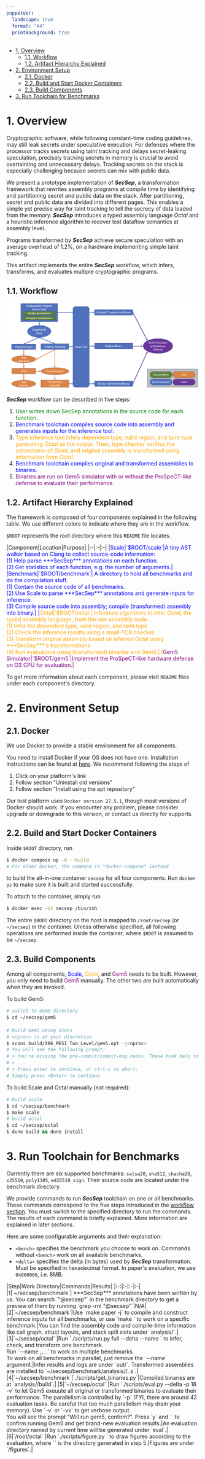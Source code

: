 ```yaml
---
puppeteer:
  landscape: true
  format: "A4"
  printBackground: true
---
```


<!-- @import "[TOC]" {cmd="toc" depthFrom=1 depthTo=6 orderedList=false} -->

<!-- code_chunk_output -->

- [1. Overview](#1-overview)
  - [1.1. Workflow](#11-workflow)
  - [1.2. Artifact Hierarchy Explained](#12-artifact-hierarchy-explained)
- [2. Environment Setup](#2-environment-setup)
  - [2.1. Docker](#21-docker)
  - [2.2. Build and Start Docker Containers](#22-build-and-start-docker-containers)
  - [2.3. Build Components](#23-build-components)
- [3. Run Toolchain for Benchmarks](#3-run-toolchain-for-benchmarks)

<!-- /code_chunk_output -->

# 1. Overview

Cryptographic software, while following constant-time coding guidelines, may still leak secrets under speculative execution. For defenses where the processor tracks secrets using taint tracking and delays secret-leaking speculation, precisely tracking secrets in memory is crucial to avoid overtainting and unnecessary delays. Tracking secrets on the stack is especially challenging because secrets can mix with public data.

We present a prototype implementation of ***SecSep***, a transformation framework that rewrites assembly programs at compile time by identifying and partitioning secret and public data on the stack.  After partitioning, secret and public data are divided into different pages. This enables a simple yet precise way for taint tracking to tell the secrecy of data loaded from the memory. ***SecSep*** introduces a typed assembly language *Octal* and a heuristic inference algorithm to recover lost dataflow semantics at assembly level.

Programs transformed by ***SecSep*** achieve secure speculation with an average overhead of 1.2%, on a hardware implementing simple taint tracking.

This artifact implements the entire ***SecSep*** workflow, which infers, transforms, and evaluates multiple cryptographic programs.

## 1.1. Workflow

![SecSep Workflow](images/secsep-workflow.png)

***SecSep*** workflow can be described in five steps:

1. <span style="color:green">User writes down SecSep annotations in the source code for each function.
2. <span style="color:blue">Benchmark toolchain compiles source code into assembly and generates inputs for the inference tool.
3. <span style="color:orange">Type inference tool infers dependent type, valid region, and taint type, generating *Octal* as the output. Then, type checker verifies the correctness of *Octal*, and original assembly is transformed using information from *Octal*.
4. <span style="color:blue">Benchmark toolchain compiles original and transformed assemblies to binaries.
5. <span style="color:purple">Binaries are run on Gem5 simulator with or without the ProSpeCT-like defense to evaluate their performance.



## 1.2. Artifact Hierarchy Explained

The framework is composed of four components explained in the following table. We use different colors to indicate where they are in the workflow.

`$ROOT` represents the root directory where this `README` file locates.

<div class="table1">
|Component|Location|Purpose|
|:-|:-|:-|
|<span style="color:blue">Scale|`$ROOT/scale`|A tiny AST walker based on Clang to collect source-code information:<br>(1) Help parse ***SecSep*** annotations on each function.<br>(2) Get statistics of each function, e.g. the number of arguments.|
|<span style="color:blue">Benchmark|`$ROOT/benchmark`| A directory to hold all benchmarks and do the compilation stuff.<br>(1) Contain the source code of all benchmarks. <br>(2) Use Scale to parse ***SecSep*** annotations and generate inputs for inference. <br>(3) Compile source code into assembly; compile (transformed) assembly into binary.|
|<span style="color:orange">Octal|`$ROOT/octal`| Inference algorithms to infer Octal, the typed assembly language, from the raw assembly code.<br>(1) Infer the dependent type, valid region, and taint type. <br>(2) Check the inference results using a small-TCB checker. <br>(3) Transform original assembly based on inferred Octal using ***SecSep***'s transformations.<br>(4) Run evaluations using (transformed) binaries and Gem5.|
|<span style="color:purple">Gem5 Simulator|`$ROOT/gem5`|Implement the ProSpeCT-like hardware defense on O3 CPU for evaluation.|
</div>


To get more information about each component, please visit `README` files under each component's directory.

# 2. Environment Setup

## 2.1. Docker

We use Docker to provide a stable environment for all components.

You need to install Docker if your OS does not have one.
Installation instructions can be found at [here](https://docs.docker.com/engine/install/).
We recommend following the steps of
1. Click on your platform's link
2. Follow section "Uninstall old versions"
3. Follow section "Install using the apt repository"

Our test platform uses `Docker version 27.5.1`, though most versions of Docker should work.
If you encounter any problem, please consider upgrade or downgrade to this version, or contact us directly for supports.

## 2.2. Build and Start Docker Containers

Inside `$ROOT` directory, run
```bash
$ docker compose up -d --build
# For older Docker, the command is "docker-compose" instead
```
to build the all-in-one container `secsep` for all four components. Run `docker ps` to make sure it is built and started successfully.

To attach to the container, simply run
```bash
$ docker exec -it secsep /bin/zsh
```

The entire `$ROOT` directory on the host is mapped to `/root/secsep` (or `~/secsep`) in the container.
Unless otherwise specified, all following operations are performed inside the container, where `$ROOT` is assumed to be `~/secsep`.


## 2.3. Build Components

Among all components, <span style="color:blue">Scale</span>, <span style="color:orange">Octal</span>, and <span style="color:purple">Gem5</span> needs to be built.
However, you only need to build <span style="color:purple">Gem5</span> manually.
The other two are built automatically when they are invoked.

To build Gem5:
```bash
# switch to Gem5 directory
$ cd ~/secsep/gem5

# build Gem5 using Scons
# <nproc> is at your discretion
$ scons build/X86_MESI_Two_Level/gem5.opt -j<nproc>
# You will see the following prompt:
# > You're missing the pre-commit/commit-msg hooks. These hook help to ensure your
# > ...
# > Press enter to continue, or ctrl-c to abort:
# Simply press <Enter> to continue
```

To build Scale and Octal manually (not required):
```bash
# build scale
$ cd ~/secsep/benchmark
$ make scale
# build octal
$ cd ~/secsep/octal
$ dune build && dune install
```

# 3. Run Toolchain for Benchmarks

Currently there are six supported benchmarks: `salsa20`, `sha512`, `chacha20`, `x25519`, `poly1305`, `ed25519_sign`. Their source code are located under the benchmark directory.

We provide commands to run ***SecSep*** toolchain on one or all benchmarks.
These commands correspond to the five steps introduced in the [workflow section](#11-workflow).
You must switch to the specified directory to run the commands.
The results of each command is briefly explained.
More information are explained in later sections.

Here are some configurable arguments and their explanation:

* `<bench>` specifies the benchmark you choose to work on.
  Commands without `<bench>` work on all available benchmarks.
* `<delta>` specifies the delta (in bytes) used by ***SecSep*** transformation.
  Must be specified in hexadecimal format.
  In paper's evaluation, we use `0x800000`, i.e. 8MB.

<div class="table2">
|Step|Work Directory|Commands|Results|
|:-:|:-|:-|:-|
|1|`~/secsep/benchmark`| ***SecSep*** annotations have been written by us. You can search `"@secsep"` in the benchmark directory to get a preview of them by running `grep -rnI "@secsep"`|N/A|
|2|`~/secsep/benchmark`|Use `make paper -j` to compile and construct inference inputs for all benchmarks, or use `make <bench>` to work on a specific benchmark.|You can find the assembly code and compile-time information like call graph, struct layouts, and stack spill slots under `analysis/<bench>`.|
|3|`~/secsep/octal`    |Run `./scripts/run.py full --delta <delta> --name <bench>` to infer, check, and transform one benchmark.<br> Run `--name <bench1>,<bench2>,...` to work on multiple benchmarks.<br>To work on all benchmarks in parallel, just remove the `--name` argument.|Infer results and logs are under `out/<bench>`. Transformed assemblies are installed to `~/secsep/benchmark/analysis/<bench>/<bench>.<transform>.s`.|
|4|`~/secsep/benchmark`|`./scripts/get_binaries.py`|Compiled binaries are at `analysis/<bench>/build`.|
|5|`~/secsep/octal`    |Run `./scripts/eval.py --delta <delta> -p 16 -v` to let Gem5 exeuute all original or transformed binaries to evaluate their performance. The parallelism is controlled by `-p` (FYI, there are around 42 evaluation tasks. Be careful that too much parallelism may drain your memory). Use `-v` or `-vv` to get verbose output. <br>You will see the prompt "Will run gem5, confirm?". Press `y` and `<Return>` to confirm running Gem5 and get brand-new evaluation results.|An evaluation directory named by current time will be generated under `eval`.|
|6|`/root/octal`    |Run `./scripts/figure.py <eval dir>` to draw figures according to the evaluation, where `<eval dir>` is the directory generated in step 5.|Figures are under `<eval dir>/figures`.|
</div>

